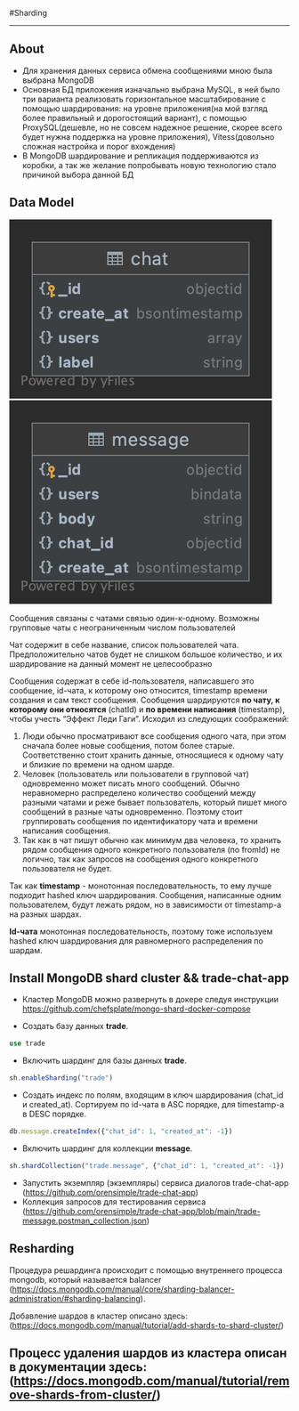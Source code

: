 #Sharding

---

## About

- Для хранения данных сервиса обмена сообщениями мною была выбрана MongoDB
- Основная БД приложения изначально выбрана MySQL, в ней было три варианта реализовать горизонтальное масштабирование с помощью шардирования: на уровне приложения(на мой взгляд более правильный и дорогостоящий вариант), с помощью ProxySQL(дешевле, но не совсем надежное решение, скорее всего будет нужна поддержка на уровне приложения), Vitess(довольно сложная настройка и порог вхождения)
- В MongoDB шардирование и репликация поддерживаются из коробки, а так же желание попробывать новую технологию стало причиной выбора данной БД

## Data Model

![Alt text](img/chat.png "chat schema") ![Alt text](img/message.png "chat schema")

Сообщения связаны с чатами связью один-к-одному.
Возможны групповые чаты с неограниченным числом пользователей

Чат содержит в себе название, список пользователей чата. Предположительно чатов будет не слишком большое количество, и их шардирование на данный момент не целесообразно

Сообщения содержат в себе id-пользователя, написавшего это сообщение,
id-чата, к которому оно относится, timestamp времени создания и сам текст сообщения.
Сообщения шардируются **по чату, к которому они относятся** (chatId) и **по времени написания** (timestamp),
чтобы учесть “Эффект Леди Гаги”.
Исходил из следующих соображений:
1. Люди обычно просматривают все сообщения одного чата, при этом сначала более новые сообщения, потом более
   старые. Соответственно стоит хранить данные, относящиеся к одному чату и близкие по времени на одном шарде.
2. Человек (пользователь или пользователи в групповой чат) одновременно может писать много сообщений.
   Обычно неравномерно распределено количество сообщений между разными чатами и реже бывает пользователь, который
   пишет много сообщений в разные чаты одновременно. Поэтому стоит группировать сообщения по идентификатору чата
   и времени написания сообщения.
3. Так как в чат пишут обычно как минимум два человека, то хранить рядом сообщения одного конкретного пользователя (по fromId)
   не логично, так как запросов на сообщения одного конкретного пользователя не будет.

Так как **timestamp** - монотонная последовательность,
то ему лучше подходит hashed ключ шардирования. Сообщения, написанные одним пользователем, будут лежать рядом,
но в зависимости от timestamp-а на разных шардах.

**Id-чата** монотонная последовательность, поэтому тоже используем hashed ключ шардирования для равномерного
распределения по шардам.

## Install MongoDB shard cluster && trade-chat-app
- Кластер MongoDB можно развернуть в докере следуя инструкции
https://github.com/chefsplate/mongo-shard-docker-compose

- Создать базу данных **trade**.
```sql
use trade
```
- Включить шардинг для базы данных **trade**.
```js
sh.enableSharding("trade")
```
- Создать индекс по полям, входящим в ключ шардирования (chat_id и created_at).
  Сортируем по id-чата в ASC порядке, для timestamp-а в DESC порядке.
```js
db.message.createIndex({"chat_id": 1, "created_at": -1})
```
- Включить шардинг для коллекции **message**.
```js
sh.shardCollection("trade.message", {"chat_id": 1, "created_at": -1})
```
- Запустить экземпляр (экземпляры) сервиса диалогов trade-chat-app (https://github.com/orensimple/trade-chat-app)
- Коллекция запросов для тестирования сервиса (https://github.com/orensimple/trade-chat-app/blob/main/trade-message.postman_collection.json)

## Resharding

Процедура решардинга происходит с помощью внутреннего процесса mongodb, который называется balancer
(https://docs.mongodb.com/manual/core/sharding-balancer-administration/#sharding-balancing).

Добавление шардов в кластер описано здесь:
(https://docs.mongodb.com/manual/tutorial/add-shards-to-shard-cluster/)

Процесс удаления шардов из кластера описан в документации здесь:
(https://docs.mongodb.com/manual/tutorial/remove-shards-from-cluster/)
---